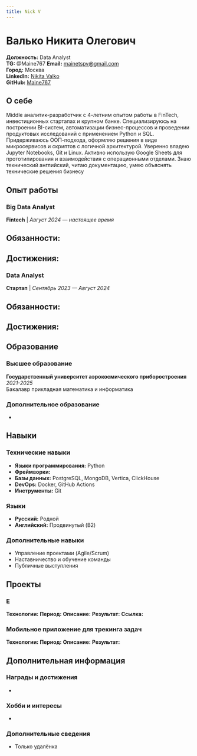 ```yaml
---
title: Nick V
---
```


# Валько Никита Олегович

**Должность:** Data Analyst  
**TG:** @Maine767
**Email:** mainetspv@gmail.com  
**Город:** Москва  
**LinkedIn:** [Nikita Valko](https://linkedin.com/in/nick-val)  
**GitHub:** [Maine767](https://github.com/Maine767)  

## О себе

Middle аналитик-разработчик с 4-летним опытом работы в FinTech, инвестиционных стартапах и крупном банке. Специализируюсь на построении BI-систем, автоматизации бизнес-процессов и проведении продуктовых исследований с применением Python и SQL. Придерживаюсь ООП-подхода, оформляю решения в виде микросервисов и скриптов с логичной архитектурой. Уверенно владею Jupyter Notebooks, Git и Linux. Активно использую Google Sheets для прототипирования и взаимодействия с операционными отделами. Знаю технический английский, читаю документацию, умею объяснять технические решения бизнесу


## Опыт работы

### Big Data Analyst
**Fintech** | *Август 2024 — настоящее время*

**Обязанности:**
- 

**Достижения:**
- 

### Data Analyst
**Стартап** | *Сентябрь 2023 — Август 2024*

**Обязанности:**
- 

**Достижения:**
- 

## Образование

### Высшее образование
**Государственный университет аэрокосмического приборостроения**  
*2021-2025*  
Бакалавр прикладная математика и информатика  

### Дополнительное образование
- 

## Навыки

### Технические навыки
- **Языки программирования:** Python
- **Фреймворки:** 
- **Базы данных:** PostgreSQL, MongoDB, Vertica, ClickHouse
- **DevOps:** Docker, GitHub Actions
- **Инструменты:** Git

### Языки
- **Русский:** Родной
- **Английский:** Продвинутый (B2)

### Дополнительные навыки
- Управление проектами (Agile/Scrum)
- Наставничество и обучение команды
- Публичные выступления

## Проекты

### E
**Технологии:** 
**Период:** 
**Описание:** 
**Результат:** 
**Ссылка:** 

### Мобильное приложение для трекинга задач
**Технологии:** 
**Период:** 
**Описание:** 
**Результат:** 

## Дополнительная информация

### Награды и достижения
- 

### Хобби и интересы
- 

### Дополнительные сведения
- Только удалёнка
